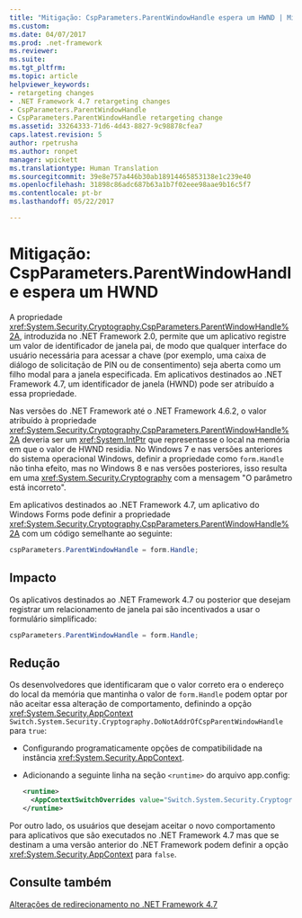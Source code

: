 ```yaml
---
title: "Mitigação: CspParameters.ParentWindowHandle espera um HWND | Microsoft Docs"
ms.custom: 
ms.date: 04/07/2017
ms.prod: .net-framework
ms.reviewer: 
ms.suite: 
ms.tgt_pltfrm: 
ms.topic: article
helpviewer_keywords:
- retargeting changes
- .NET Framework 4.7 retargeting changes
- CspParameters.ParentWindowHandle
- CspParameters.ParentWindowHandle retargeting change
ms.assetid: 33264333-71d6-4d43-8827-9c98878cfea7
caps.latest.revision: 5
author: rpetrusha
ms.author: ronpet
manager: wpickett
ms.translationtype: Human Translation
ms.sourcegitcommit: 39e8e757a446b30ab18914465853138e1c239e40
ms.openlocfilehash: 31898c86adc687b63a1b7f02eee98aae9b16c5f7
ms.contentlocale: pt-br
ms.lasthandoff: 05/22/2017

---
```

# <a name="mitigation-cspparametersparentwindowhandle-expects-an-hwnd"></a>Mitigação: CspParameters.ParentWindowHandle espera um HWND

A propriedade <xref:System.Security.Cryptography.CspParameters.ParentWindowHandle%2A>, introduzida no .NET Framework 2.0, permite que um aplicativo registre um valor de identificador de janela pai, de modo que qualquer interface do usuário necessária para acessar a chave (por exemplo, uma caixa de diálogo de solicitação de PIN ou de consentimento) seja aberta como um filho modal para a janela especificada. Em aplicativos destinados ao .NET Framework 4.7, um identificador de janela (HWND) pode ser atribuído a essa propriedade.

Nas versões do .NET Framework até o .NET Framework 4.6.2, o valor atribuído à propriedade <xref:System.Security.Cryptography.CspParameters.ParentWindowHandle%2A> deveria ser um <xref:System.IntPtr> que representasse o local na memória em que o valor de HWND residia. No Windows 7 e nas versões anteriores do sistema operacional Windows, definir a propriedade como `form.Handle` não tinha efeito, mas no Windows 8 e nas versões posteriores, isso resulta em uma <xref:System.Security.Cryptography> com a mensagem "O parâmetro está incorreto".

Em aplicativos destinados ao .NET Framework 4.7, um aplicativo do Windows Forms pode definir a propriedade <xref:System.Security.Cryptography.CspParameters.ParentWindowHandle%2A> com um código semelhante ao seguinte:

```csharp
cspParameters.ParentWindowHandle = form.Handle;
``` 

## <a name="impact"></a>Impacto

Os aplicativos destinados ao .NET Framework 4.7 ou posterior que desejam registrar um relacionamento de janela pai são incentivados a usar o formulário simplificado:

```csharp
cspParameters.ParentWindowHandle = form.Handle;
``` 

## <a name="mitigation"></a>Redução

Os desenvolvedores que identificaram que o valor correto era o endereço do local da memória que mantinha o valor de `form.Handle` podem optar por não aceitar essa alteração de comportamento, definindo a opção <xref:System.Security.AppContext> `Switch.System.Security.Cryptography.DoNotAddrOfCspParentWindowHandle` para `true`:

- Configurando programaticamente opções de compatibilidade na instância <xref:System.Security.AppContext>.

- Adicionando a seguinte linha na seção `<runtime>` do arquivo app.config:
   
   ```xml
   <runtime>
     <AppContextSwitchOverrides value="Switch.System.Security.Cryptography.DoNotAddrOfCspParentWindowHandle=true"/>
   </runtime>
   ```

Por outro lado, os usuários que desejam aceitar o novo comportamento para aplicativos que são executados no .NET Framework 4.7 mas que se destinam a uma versão anterior do .NET Framework podem definir a opção <xref:System.Security.AppContext> para `false`.
 
## <a name="see-also"></a>Consulte também

[Alterações de redirecionamento no .NET Framework 4.7](../../../docs/framework/migration-guide/retargeting-changes-in-the-net-framework-4-7.md)

